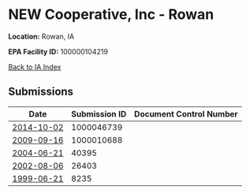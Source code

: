 # NEW Cooperative, Inc - Rowan

**Location:** Rowan, IA

**EPA Facility ID:** 100000104219

[Back to IA Index](../../index.md)

## Submissions

| Date | Submission ID | Document Control Number |
|------|--------------|-------------------------|
| [2014-10-02](submissions/1000046739.md) | 1000046739 |  |
| [2009-09-16](submissions/1000010688.md) | 1000010688 |  |
| [2004-06-21](submissions/40395.md) | 40395 |  |
| [2002-08-06](submissions/26403.md) | 26403 |  |
| [1999-06-21](submissions/8235.md) | 8235 |  |
